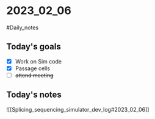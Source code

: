 # 2023_02_06 
#Daily_notes
## Today's goals
- [x] Work on Sim code
- [x] Passage cells
- [ ] ~~attend meeting~~

## Today's notes

![[Splicing_sequencing_simulator_dev_log#2023_02_06]]
